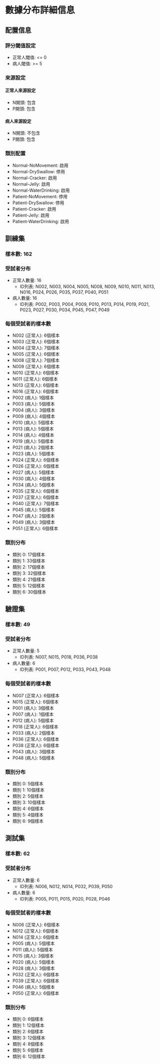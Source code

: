 # 數據分布詳細信息

## 配置信息

### 評分閾值設定
- 正常人閾值: <= 0
- 病人閾值: >= 5

### 來源設定
#### 正常人來源設定
- N開頭: 包含
- P開頭: 包含

#### 病人來源設定
- N開頭: 不包含
- P開頭: 包含

### 類別配置
- Normal-NoMovement: 啟用
- Normal-DrySwallow: 停用
- Normal-Cracker: 啟用
- Normal-Jelly: 啟用
- Normal-WaterDrinking: 啟用
- Patient-NoMovement: 停用
- Patient-DrySwallow: 停用
- Patient-Cracker: 啟用
- Patient-Jelly: 啟用
- Patient-WaterDrinking: 啟用

## 訓練集

### 樣本數: 162

### 受試者分布
- 正常人數量: 16
  - ID列表: N002, N003, N004, N005, N008, N009, N010, N011, N013, N016, P024, P026, P035, P037, P040, P051
- 病人數量: 16
  - ID列表: P002, P003, P004, P009, P010, P013, P014, P019, P021, P023, P027, P030, P034, P045, P047, P049

### 每個受試者的樣本數
- N002 (正常人): 6個樣本
- N003 (正常人): 6個樣本
- N004 (正常人): 7個樣本
- N005 (正常人): 6個樣本
- N008 (正常人): 7個樣本
- N009 (正常人): 6個樣本
- N010 (正常人): 6個樣本
- N011 (正常人): 6個樣本
- N013 (正常人): 6個樣本
- N016 (正常人): 6個樣本
- P002 (病人): 1個樣本
- P003 (病人): 5個樣本
- P004 (病人): 3個樣本
- P009 (病人): 4個樣本
- P010 (病人): 5個樣本
- P013 (病人): 5個樣本
- P014 (病人): 4個樣本
- P019 (病人): 5個樣本
- P021 (病人): 2個樣本
- P023 (病人): 5個樣本
- P024 (正常人): 6個樣本
- P026 (正常人): 6個樣本
- P027 (病人): 5個樣本
- P030 (病人): 4個樣本
- P034 (病人): 5個樣本
- P035 (正常人): 6個樣本
- P037 (正常人): 6個樣本
- P040 (正常人): 7個樣本
- P045 (病人): 5個樣本
- P047 (病人): 2個樣本
- P049 (病人): 3個樣本
- P051 (正常人): 6個樣本

### 類別分布
- 類別 0: 17個樣本
- 類別 1: 33個樣本
- 類別 2: 17個樣本
- 類別 3: 32個樣本
- 類別 4: 21個樣本
- 類別 5: 12個樣本
- 類別 6: 30個樣本

## 驗證集

### 樣本數: 49

### 受試者分布
- 正常人數量: 5
  - ID列表: N007, N015, P018, P036, P038
- 病人數量: 6
  - ID列表: P001, P007, P012, P033, P043, P048

### 每個受試者的樣本數
- N007 (正常人): 6個樣本
- N015 (正常人): 6個樣本
- P001 (病人): 3個樣本
- P007 (病人): 1個樣本
- P012 (病人): 5個樣本
- P018 (正常人): 6個樣本
- P033 (病人): 2個樣本
- P036 (正常人): 6個樣本
- P038 (正常人): 6個樣本
- P043 (病人): 3個樣本
- P048 (病人): 5個樣本

### 類別分布
- 類別 0: 5個樣本
- 類別 1: 10個樣本
- 類別 2: 5個樣本
- 類別 3: 10個樣本
- 類別 4: 6個樣本
- 類別 5: 4個樣本
- 類別 6: 9個樣本

## 測試集

### 樣本數: 62

### 受試者分布
- 正常人數量: 6
  - ID列表: N006, N012, N014, P032, P039, P050
- 病人數量: 6
  - ID列表: P005, P011, P015, P020, P028, P046

### 每個受試者的樣本數
- N006 (正常人): 6個樣本
- N012 (正常人): 6個樣本
- N014 (正常人): 6個樣本
- P005 (病人): 5個樣本
- P011 (病人): 5個樣本
- P015 (病人): 3個樣本
- P020 (病人): 5個樣本
- P028 (病人): 3個樣本
- P032 (正常人): 6個樣本
- P039 (正常人): 6個樣本
- P046 (病人): 5個樣本
- P050 (正常人): 6個樣本

### 類別分布
- 類別 0: 6個樣本
- 類別 1: 12個樣本
- 類別 2: 6個樣本
- 類別 3: 12個樣本
- 類別 4: 8個樣本
- 類別 5: 6個樣本
- 類別 6: 12個樣本

